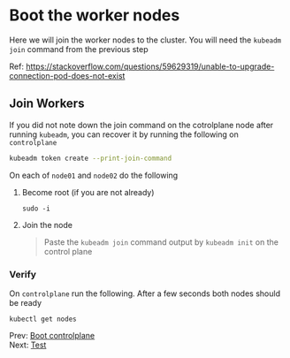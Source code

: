 # Boot the worker nodes

Here we will join the worker nodes to the cluster. You will need the `kubeadm join` command from the previous step

Ref: https://stackoverflow.com/questions/59629319/unable-to-upgrade-connection-pod-does-not-exist

## Join Workers

If you did not note down the join command on the cotrolplane node after running `kubeadm`, you can recover it by running the following on `controlplane`

```bash
kubeadm token create --print-join-command
```

[//]: # (host:node01-node02)
[//]: # (comment:Run kubeadm join)

On each of `node01` and `node02` do the following

1.  Become root (if you are not already)

    ```
    sudo -i
    ```

1.  Join the node

    > Paste the `kubeadm join` command output by `kubeadm init` on the control plane

### Verify

On `controlplane` run the following. After a few seconds both nodes should be ready

```
kubectl get nodes
```

Prev: [Boot controlplane](./05-controlplane.md)</br>
Next: [Test](./07-test.md)

